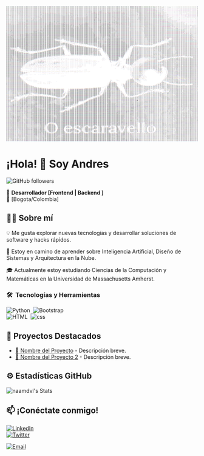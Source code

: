 ![O Escaravello](https://raw.githubusercontent.com/naamdvl/naamdvl/main/Captura.PNG)

# ¡Hola! 👋 Soy Andres  
![GitHub followers](https://img.shields.io/github/followers/naamdvl)

🚀 **Desarrollador [Frontend | Backend ]**  
📍 [Bogota/Colombia] 
## 👨‍💻 Sobre mí  
💡 Me gusta explorar nuevas tecnologías y desarrollar soluciones de software y hacks rápidos.

🌱 Estoy en camino de aprender sobre Inteligencia Artificial, Diseño de Sistemas y Arquitectura en la Nube.

🎓 Actualmente estoy estudiando Ciencias de la Computación y Matemáticas en la Universidad de Massachusetts Amherst.  

### 🛠 &nbsp;Tecnologías y Herramientas  
![Python](https://img.shields.io/badge/-Python-05122A?style=flat&logo-python)&nbsp;
![Bootstrap](https://img.shields.io/badge/-Bootstrap-05122A?style=flat&logo=bootstrap&logoColor=563D7C)\
![HTML](https://img.shields.io/badge/-HTML-05122A?style=flat&logo=HTML5)&nbsp; 
![css](https://img.shields.io/badge/-CSS-05122A?style=flat&logo=CSS3&logoColor=157286)&nbsp; 

## 🌟 Proyectos Destacados  
- [🔗 Nombre del Proyecto](URL) - Descripción breve.  
- [🔗 Nombre del Proyecto 2](URL) - Descripción breve.  

## ⚙️ Estadísticas GitHub  
![naamdvl's Stats](https://github-readme-stats.vercel.app/api?username=naamdvl&theme=vue-dark&show_icons=true&hide_border=true&count_private=true) 

## 📫 ¡Conéctate conmigo!  
[![LinkedIn](https://img.shields.io/badge/LinkedIn-0077B5?style=flat&logo=linkedin)](https://www.linkedin.com/in/andres-aroca-269042368/)  
[![Twitter](https://img.shields.io/badge/Twitter-1DA1F2?style=flat&logo=twitter)](URL) 

[![Email](https://img.shields.io/badge/Email-andresaroca921@gmail.com-blue?style=for-the-badge&logo=gmail)](mailto:andresaroca921@gmail.com) 
